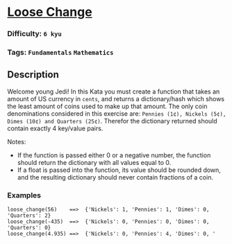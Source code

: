 # [Loose Change](https://www.codewars.com/kata/5571f712ddf00b54420000ee)

### Difficulty: `6 kyu`

### Tags: `Fundamentals` `Mathematics`

## Description

Welcome young Jedi! In this Kata you must create a function that takes an amount of US currency in `cents`, and returns a dictionary/hash which shows the least amount of coins used to make up that amount. The only coin denominations considered in this exercise are: `Pennies (1¢), Nickels (5¢), Dimes (10¢) and Quarters (25¢)`. Therefor the dictionary returned should contain exactly 4 key/value pairs.

Notes:

- If the function is passed either 0 or a negative number, the function should return the dictionary with all values equal to 0.
- If a float is passed into the function, its value should be rounded down, and the resulting dictionary should never contain fractions of a coin.

### Examples

```
loose_change(56)    ==>  {'Nickels': 1, 'Pennies': 1, 'Dimes': 0, 'Quarters': 2}
loose_change(-435)  ==>  {'Nickels': 0, 'Pennies': 0, 'Dimes': 0, 'Quarters': 0}
loose_change(4.935) ==>  {'Nickels': 0, 'Pennies': 4, 'Dimes': 0, '
```